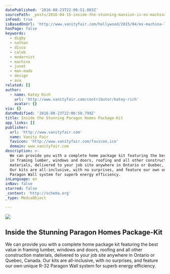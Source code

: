 ```yaml
---
datePublished: '2016-08-23T22:06:51.083Z'
sourcePath: _posts/2016-04-15-inside-the-stunning-mansion-in-ex-machina.md
inFeed: true
isBasedOnUrl: 'http://www.vanityfair.com/hollywood/2015/04/ex-machina-location'
hasPage: false
keywords:
  - digby
  - nathan
  - disco
  - caleb
  - modernist
  - machina
  - juvet
  - man-made
  - design
  - ava
related: []
author:
  - name: Katey Rich
    url: 'http://www.vanityfair.com/contributor/katey-rich'
    avatar: {}
via: {}
dateModified: '2016-08-23T22:06:50.799Z'
title: Inside the Stunning Paragon Homes Package-Kit
app_links: []
publisher:
  url: 'http://www.vanityfair.com'
  name: Vanity Fair
  favicon: 'http://www.vanityfair.com/favicon.ico'
  domain: www.vanityfair.com
description: >-
  We can provide you with a complete home package kit featuring the best value
  in framing lumber, windows and doors, roofing and all other construction
  materials, delivered to your job site anywhere in Ontario or Quebec, Canada.
  Our kits are all-inclusive, with no surprises, and feature our own unique R-32
  Paragon Wall system for superb energy efficiency.
inLanguage: en
inNav: false
starred: false
_context: 'http://schema.org'
_type: MediaObject

---
```

<article style=""><img src="https://s3-us-west-2.amazonaws.com/the-grid-img/p/681669ff82d513a623869d49c9b8fe8ee3c88229.jpg" /><h1>Inside the Stunning Paragon Homes Package-Kit</h1><p>We can provide you with a complete home package kit featuring the best value in framing lumber, windows and doors, roofing and all other construction materials, delivered to your job site anywhere in Ontario or Quebec, Canada. Our kits are all-inclusive, with no surprises, and feature our own unique R-32 Paragon Wall system for superb energy efficiency.</p></article>